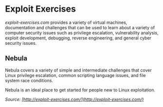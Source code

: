 Exploit Exercises
===
*exploit-exercises.com* provides a variety of virtual machines, documentation and challenges that can be used to learn about a variety of computer security issues such as privilege escalation, vulnerability analysis, exploit development, debugging, reverse engineering, and general cyber security issues.

Nebula
---
Nebula covers a variety of simple and intermediate challenges that cover Linux privilege escalation, common scripting language issues, and file system race conditions.

Nebula is an ideal place to get started for people new to Linux exploitation.

*Source: [http://exploit-exercises.com/](http://exploit-exercises.com/)*
